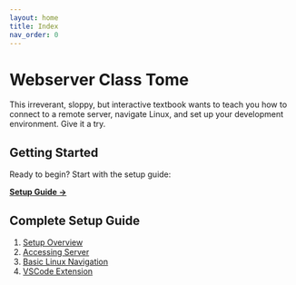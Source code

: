 ```yaml
---
layout: home
title: Index
nav_order: 0
---
```


# Webserver Class Tome

This irreverant, sloppy, but interactive textbook wants to teach you how to connect to a remote server, navigate Linux, and set up your development environment. Give it a try.

## Getting Started

Ready to begin? Start with the setup guide:

**[Setup Guide →](1-setup/index.md)**

## Complete Setup Guide

1. [Setup Overview](1-setup/index.md)
2. [Accessing Server](1-setup/accessingServer.md)
3. [Basic Linux Navigation](1-setup/linuxNavigation.md)
4. [VSCode Extension](1-setup/vsCodeConnection.md)